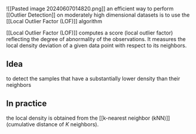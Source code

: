 ![[Pasted image 20240607014820.png]]
an efficient way to perform [[Outlier Detection]] on moderately high dimensional datasets is to use the [[Local Outlier Factor (LOF)]] algorithm

[[Local Outlier Factor (LOF)]] computes a score (local outlier factor) reflecting the degree of abnormality of the observations. It measures the local density deviation of a given data point with respect to its neighbors.
## Idea
to detect the samples that have a substantially lower density than their neighbors
## In practice
the local density is obtained from the [[k-nearest neighbor (kNN)]] (cumulative distance of $K$ neighbors).